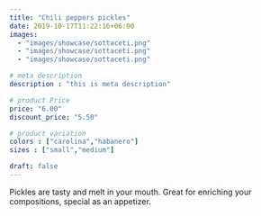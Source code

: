 ```yaml
---
title: "Chili peppers pickles"
date: 2019-10-17T11:22:16+06:00
images: 
  - "images/showcase/sottaceti.png"
  - "images/showcase/sottaceti.png"
  - "images/showcase/sottaceti.png"

# meta description
description : "this is meta description"

# product Price
price: "6.00"
discount_price: "5.50"

# product variation
colors : ["carolina","habanero"]
sizes : ["small","medium"]

draft: false
---
```


Pickles are tasty and melt in your mouth. Great for enriching your compositions, special as an appetizer.
